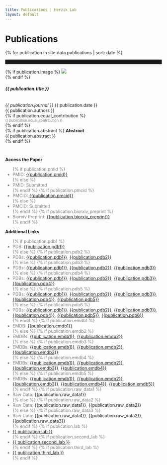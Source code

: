 ```yaml
---
title: Publications | Herzik Lab
layout: default
---
```

<div class="container">
    <div class="row">
        <div class="col-md-2">
        </div>
        <div class="col-md-8">
            <h1 class="page-title">Publications</h1>
        </div>
        <div class="col-md-2">
        </div>
    </div>
</div>


{% for publication in site.data.publications | sort: date %}

<hr style="padding-top: 1em;">

<div class="container publication">
    <div class="row">
        <div class="col-md-2">
        </div>
        <div class="col-md-8">
            {% if publication.image %}
                <img src="{{ publication.image }}" class="img-responsive"><br>
            {% endif %}
            <div class="paper-title">
                <h4><strong><em>{{ publication.title }}</em></strong></h4><br>
            </div>
            <div class="journal-title">
                <em>{{ publication.journal }}</em>
                    {{ publication.date }}
            </div>
            <div class="citation-spacing">{{ publication.authors }}<br>
                {% if publication.equal_contribution %}
                    <div style="font-size: .8em; color: gray;">
                        {{ publication.equal_contribution }}
                    </div>
                {% endif %} 
            </div>
            {% if publication.abstract %}
               <strong>Abstract</strong><br>
               <div class="abstract-text"> 
                   {{ publication.abstract }}
               </div>
            {% endif %}
        </div>
        <div class="col-md-2">
        </div>
    </div>
    <div class="row" style="padding-top: 2em;">
        <div class="col-md-2">
        </div>
        <div class="col-md-4">
            <p><strong>Access the Paper</strong></p>
                <ul style="color: gray;">
                    {% if publication.pmid %}
                      <li>PMID: <a href="http://www.ncbi.nlm.nih.gov/pubmed/{{publication.pmid}}" alt = "pubmed link: {{publication.pmid}}"> {{publication.pmid}}</a></li>
                        {% else %}
                          <li>PMID: Submitted</li> 
                    {% endif %} 
                    {% if publication.pmcid %}
                      <li>PMCID: <a href="http://www.ncbi.nlm.nih.gov/pmc/articles/{{publication.pmcid}}" alt = "pubmed central link: {{publication.pmcid}}"> {{publication.pmcid}}</a></li>  
                        {% else %}
                          <li>PMCID: Submitted</li>
                    {% endif %}
                    {% if publication.biorxiv_preprint %}
                      <li>Biorxiv Preprint: <a href="http://dx.doi.org/10.1101/{{publication.biorxiv_preprint}}" alt = "biorxiv preprint link: {{publication.biorxiv_preprint}}"> {{publication.biorxiv_preprint}}</a></li>
                    {% endif %}
                </ul>
        </div>
        <div class="col-md-4">
            <p><strong>Additional Links</strong></p>
                <ul style="color: gray">
                    {% if publication.pdb1 %}
                        <li>PDB: <a href="http://www.rcsb.org/pdb/explore/explore.do?structureId={{publication.pdb1}}">{{publication.pdb1}}</a></li>
                    {% else %}
                    {% if publication.pdb2 %}
                        <li>PDBs: <a href="http://www.rcsb.org/pdb/explore/explore.do?structureId={{publication.pdb1}}">{{publication.pdb1}}</a>, <a href="http://www.rcsb.org/pdb/explore/explore.do?structureId={{publication.pdb2}}">{{publication.pdb2}}</a></li>
                    {% else %}
                    {% if publication.pdb3 %}
                        <li>PDBs: <a href="http://www.rcsb.org/pdb/explore/explore.do?structureId={{publication.pdb1}}">{{publication.pdb1}}</a>, <a href="http://www.rcsb.org/pdb/explore/explore.do?structureId={{publication.pdb2}}">{{publication.pdb2}}</a>, <a href="http://www.rcsb.org/pdb/explore/explore.do?structureId={{publication.pdb3}}">{{publication.pdb3}}</a></li>
                    {% else %}
                    {% if publication.pdb4 %}
                        <li>PDBs: <a href="http://www.rcsb.org/pdb/explore/explore.do?structureId={{publication.pdb1}}">{{publication.pdb1}}</a>, <a href="http://www.rcsb.org/pdb/explore/explore.do?structureId={{publication.pdb2}}">{{publication.pdb2}}</a>, <a href="http://www.rcsb.org/pdb/explore/explore.do?structureId={{publication.pdb3}}">{{publication.pdb3}}</a>, <a href="http://www.rcsb.org/pdb/explore/explore.do?structureId={{publication.pdb4}}">{{publication.pdb4}}</a></li>
                    {% else %}
                    {% if publication.pdb5 %}
                        <li>PDBs: <a href="http://www.rcsb.org/pdb/explore/explore.do?structureId={{publication.pdb1}}">{{publication.pdb1}}</a>, <a href="http://www.rcsb.org/pdb/explore/explore.do?structureId={{publication.pdb2}}">{{publication.pdb2}}</a>, <a href="http://www.rcsb.org/pdb/explore/explore.do?structureId={{publication.pdb3}}">{{publication.pdb3}}</a>, <a href="http://www.rcsb.org/pdb/explore/explore.do?structureId={{publication.pdb4}}">{{publication.pdb4}}</a>, <a href="http://www.rcsb.org/pdb/explore/explore.do?structureId={{publication.pdb5}}">{{publication.pdb5}}</a></li>
                    {% else %}
                    {% if publication.pdb6 %}
                        <li>PDBs: <a href="http://www.rcsb.org/pdb/explore/explore.do?structureId={{publication.pdb1}}">{{publication.pdb1}}</a>, <a href="http://www.rcsb.org/pdb/explore/explore.do?structureId={{publication.pdb2}}">{{publication.pdb2}}</a>, <a href="http://www.rcsb.org/pdb/explore/explore.do?structureId={{publication.pdb3}}">{{publication.pdb3}}</a>, <a href="http://www.rcsb.org/pdb/explore/explore.do?structureId={{publication.pdb4}}">{{publication.pdb4}}</a>, <a href="http://www.rcsb.org/pdb/explore/explore.do?structureId={{publication.pdb5}}">{{publication.pdb5}}</a>, <a href="http://www.rcsb.org/pdb/explore/explore.do?structureId={{publication.pdb6}}">{{publication.pdb6}}</a></li>
                    {% endif %}
                    {% if publication.emdb1 %}
                        <li>EMDB: <a href="http://www.ebi.ac.uk/pdbe/entry/emdb/{{publication.emdb1}}">{{publication.emdb1}}</a></li>
                    {% else %}
                    {% if publication.emdb2 %}
                        <li>EMDBs: <a href="http://www.ebi.ac.uk/pdbe/entry/emdb/{{publication.emdb1}}">{{publication.emdb1}}</a>, <a href="http://www.ebi.ac.uk/pdbe/entry/emdb/{{publication.emdb2}}">{{publication.emdb2}}</a></li>
                    {% else %}
                    {% if publication.emdb3 %}
                        <li>EMDBs: <a href="http://www.ebi.ac.uk/pdbe/entry/emdb/{{publication.emdb1}}">{{publication.emdb1}}</a>, <a href="http://www.ebi.ac.uk/pdbe/entry/emdb/{{publication.emdb2}}">{{publication.emdb2}}</a>, <a href="http://www.ebi.ac.uk/pdbe/entry/emdb/{{publication.emdb3}}">{{publication.emdb3}}</a></li>
                    {% else %}
                    {% if publication.emdb4 %}
                        <li>EMDBs: <a href="http://www.ebi.ac.uk/pdbe/entry/emdb/{{publication.emdb1}}">{{publication.emdb1}}</a>, <a href="http://www.ebi.ac.uk/pdbe/entry/emdb/{{publication.emdb2}}">{{publication.emdb2}}</a>, <a href="http://www.ebi.ac.uk/pdbe/entry/emdb/{{publication.emdb3}}">{{publication.emdb3}}</a>, <a href="http://www.ebi.ac.uk/pdbe/entry/emdb/{{publication.emdb4}}">{{publication.emdb4}}</a></li>
                    {% else %}
                    {% if publication.emdb5 %}
                        <li>EMDBs: <a href="http://www.ebi.ac.uk/pdbe/entry/emdb/{{publication.emdb1}}">{{publication.emdb1}}</a>, <a href="http://www.ebi.ac.uk/pdbe/entry/emdb/{{publication.emdb2}}">{{publication.emdb2}}</a>, <a href="http://www.ebi.ac.uk/pdbe/entry/emdb/{{publication.emdb3}}">{{publication.emdb3}}</a>, <a href="http://www.ebi.ac.uk/pdbe/entry/emdb/{{publication.emdb4}}">{{publication.emdb4}}</a>, <a href="http://www.ebi.ac.uk/pdbe/entry/emdb/{{publication.emdb5}}">{{publication.emdb5}}</a></li>
                    {% endif %}
                    {% if publication.raw_data1 %}
                        <li>Raw Data: <a https://www.ebi.ac.uk/pdbe/emdb/empiar/entry/{{publication.raw_data1}}">{{publication.raw_data1}}</a></li>
                    {% else %}  
                    {% if publication.raw_data2 %}
                        <li>Raw Data: <a https://www.ebi.ac.uk/pdbe/emdb/empiar/entry/{{publication.raw_data1}}">{{publication.raw_data1}}</a>, <a https://www.ebi.ac.uk/pdbe/emdb/empiar/entry/{{publication.raw_data2}}">{{publication.raw_data2}}</a></li>
                    {% else %}
                    {% if publication.raw_data3 %}
                        <li>Raw Data: <a https://www.ebi.ac.uk/pdbe/emdb/empiar/entry/{{publication.raw_data1}}">{{publication.raw_data1}}</a>, <a https://www.ebi.ac.uk/pdbe/emdb/empiar/entry/{{publication.raw_data2}}">{{publication.raw_data2}}</a>, <a https://www.ebi.ac.uk/pdbe/emdb/empiar/entry/{{publication.raw_data3}}">{{publication.raw_data3}}</a></li>
                    {% endif %}
                    {% if publication.lab %}
                        <li><a href="{{ publication.lab_link }}">{{ publication.lab }}</a></li>
                    {% endif %}
                    {% if publication.second_lab %}
                        <li><a href="{{ publication.second_lab_link }}">{{ publication.second_lab }}</a></li>
                    {% endif %}
                    {% if publication.third_lab %}
                        <li><a href="{{ publication.third_lab_link }}">{{ publication.third_lab }}</a></li>
                    {% endif %}
                </ul>
        </div>
        <div class="col-md-2">
       </div>
    </div>
  </div>
</div>
